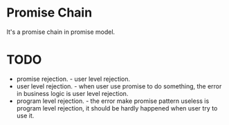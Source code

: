 # Promise Chain
It's a promise chain in promise model.

# TODO
- promise rejection. - user level rejection.
- user level rejection. - when user use promise to do something, the error in business logic is user level rejection.
- program level rejection. - the error make promise pattern useless is program level rejection, it should be hardly happened when user try to use it.
